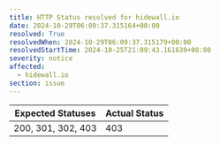 ```yaml
---
title: HTTP Status resolved for hidewall.io
date: 2024-10-29T06:09:37.315164+00:00
resolved: True
resolvedWhen: 2024-10-29T06:09:37.315179+00:00
resolvedStartTime: 2024-10-25T21:09:43.161639+00:00
severity: notice
affected:
  - hidewall.io
section: issue
---
```


| Expected Statuses | Actual Status  |
|-------------------|----------------|
| 200, 301, 302, 403 | 403 |
